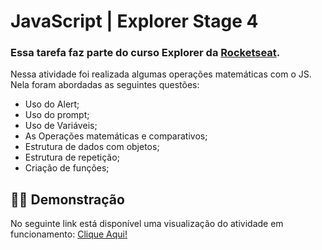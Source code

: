 # JavaScript | Explorer Stage 4

### Essa tarefa faz parte do curso Explorer da [Rocketseat](https://www.rocketseat.com.br).

Nessa atividade foi realizada algumas operações matemáticas com o JS. Nela foram abordadas as seguintes questões:

- Uso do Alert;
- Uso do prompt;
- Uso de Variáveis;
- As Operações matemáticas e comparativos;
- Estrutura de dados com objetos;
- Estrutura de repetição;
- Criação de funções;

## 👩‍💻 Demonstração

No seguinte link está disponível uma visualização do atividade em funcionamento: [Clique Aqui!](<https://codepen.io/Dayane-Fernandes/pen/OJddwZp>)